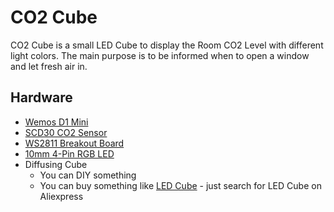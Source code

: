 # CO2 Cube

CO2 Cube is a small LED Cube to display the Room CO2 Level with different light colors.
The main purpose is to be informed when to open a window and let fresh air in.

## Hardware

* [Wemos D1 Mini](https://www.wemos.cc/en/latest/d1/d1_mini.html)
* [SCD30 CO2 Sensor](https://sensirion.com/products/catalog/SCD30/)
* [WS2811 Breakout Board](https://www.aliexpress.com/item/33037343651.html)
* [10mm 4-Pin RGB LED](https://www.aliexpress.com/item/1005001921790732.html)
* Diffusing Cube
  - You can DIY something
  - You can buy something like [LED Cube](https://www.aliexpress.com/item/1005003682680835.html) - just search for LED Cube on Aliexpress

